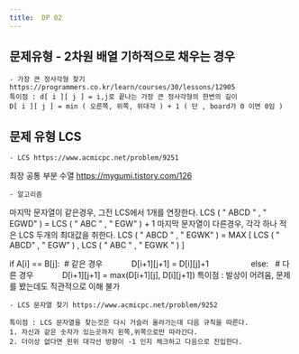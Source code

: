 ```yaml
---
title:  DP 02
---
```


## 문제유형 - 2차원 배열 기하적으로 채우는 경우

    - 가장 큰 정사각형 찾기 https://programmers.co.kr/learn/courses/30/lessons/12905
    특이점 : d[ i ][ j ] = i,j로 끝나는 가장 큰 정사각형의 한변의 길이
    D[ i ][ j ] = min ( 오른쪽, 위쪽, 위대각 ) + 1 ( 단 , board가 0 이면 0임 )

## 문제 유형 LCS

    - LCS https://www.acmicpc.net/problem/9251

최장 공통 부분 수열 https://mygumi.tistory.com/126

    - 알고리즘

마지막 문자열이 같은경우, 그전 LCS에서 1개를 연장한다.
LCS ( " ABCD " , " EGWD" ) = LCS ( " ABC " , " EGW" ) + 1
마지막 문자열이 다른경우, 각각 하나 적은 LCS 두개의 최대값을 취한다.
LCS ( " ABCD " , " EGWK" ) = MAX [ LCS ( " ABCD" , " EGW" ) , LCS ( " ABC " , " EGWK " ) ]

if A[i] == B[j]:  # 같은 경우
            D[i+1][j+1] = D[i][j]+1          
        else:   # 다른 경우
            D[i+1][j+1] = max(D[i+1][j], D[i][j+1])
특이점 : 발상이 어려움, 문제를 봤는데도 직관적으로 이해 불가

    - LCS 문자열 찾기 https://www.acmicpc.net/problem/9252

    특이점 : LCS 문자열을 찾는것은 다시 거슬러 올라가는데 다음 규칙을 따른다.
    1. 자신과 같은 숫자가 있는곳까지 왼쪽,위쪽으로만 따라간다.
    2. 더이상 없다면 왼위 대각선 방향이 -1 인지 체크하고 다음으로 진입한다.
